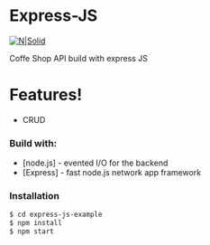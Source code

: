 # Express-JS

[![N|Solid](https://cdn-media-1.freecodecamp.org/images/YPGVGgxYKzPpRZzTZIgfWgTvQ4T0E8zaLpkZ)](https://expressjs.com/)


Coffe Shop API build with express JS

# Features!

  - CRUD

### Build with:
* [node.js] - evented I/O for the backend
* [Express] - fast node.js network app framework
### Installation

```sh
$ cd express-js-example
$ npm install
$ npm start
```